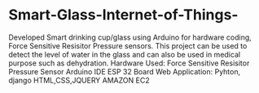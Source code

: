 # Smart-Glass-Internet-of-Things-
Developed Smart drinking cup/glass  using Arduino for hardware  coding, Force Sensitive Resisitor Pressure sensors. This project can be used to detect the level of water in the glass and can also be used in medical purpose such as dehydration.
Hardware Used:
Force Sensitive Resisitor Pressure Sensor
Arduino IDE
ESP 32 Board
Web Application:
Pyhton, django
HTML,CSS,JQUERY
AMAZON EC2
